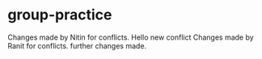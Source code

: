# group-practice
Changes made by Nitin for conflicts.
Hello new conflict
Changes made by Ranit for conflicts.
further changes made.
